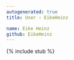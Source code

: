 ```yaml
---
autogenerated: true
title: User › EikeHeinz

name: Eike Heinz
github: EikeHeinz
---
```


{% include stub %}
